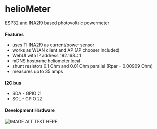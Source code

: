 # helioMeter
ESP32 and INA219 based photovoltaic powermeter
#### Features
* uses TI INA219 as current/power sensor
* works as WLAN client and AP (AP chooser included)
* WebUI with IP address 192.168.4.1
* mDNS hostname heliometer.local
* shunt resistors 0.1 Ohm and 0.01 Ohm parallel (Rpar = 0.00909 Ohm)
* measures up to 35 amps
#### I2C bus
* SDA - GPIO 21
* SCL - GPIO 22
#### Development Hardware
![IMAGE ALT TEXT HERE](https://www.dorstel.de/github/helioMeter_v1.0.png)
